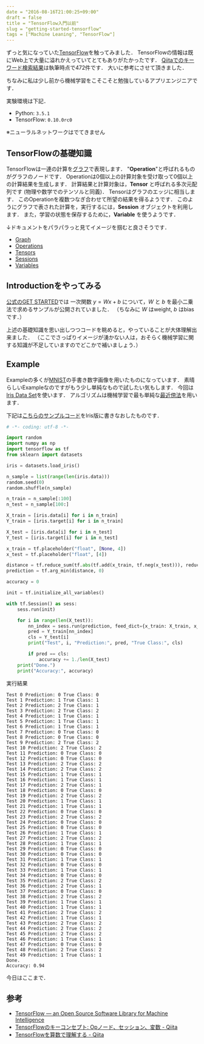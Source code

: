 ```yaml
---
date = "2016-08-16T21:00:25+09:00"
draft = false
title = "TensorFlow入門以前"
slug = "getting-started-tensorflow"
tags = ["Machine Leaning", "TensorFlow"]
---
```


ずっと気になっていた[TensorFlow](https://www.tensorflow.org/)を触ってみました．
TensorFlowの情報は既にWeb上で大量に溢れかえっていてとてもありがたかったです．
[Qiitaでのキーワード検索結果](http://qiita.com/search?q=tensorflow)は執筆時点で472件です．
大いに参考にさせて頂きました．

ちなみに私は少し前から機械学習をこそこそと勉強しているアプリエンジニアです．

実験環境は下記．

- Python: `3.5.1`
- TensorFlow: `0.10.0rc0`

※ニューラルネットワークはでてきません

## TensorFlowの基礎知識

TensorFlowは一連の計算を[グラフ](https://en.wikipedia.org/wiki/Graph_(discrete_mathematics))で表現します．
"**Operation**"と呼ばれるものがグラフのノードです．
Operationは0個以上の計算対象を受け取って0個以上の計算結果を生成します．
計算結果と計算対象は，**Tensor** と呼ばれる多次元配列です (物理や数学でのテンソルと同義)．
Tensorはグラフのエッジに相当します．
このOperationを複数つなぎ合わせて所望の結果を得るようです．
このようにグラフで表された計算を，実行するには，**Session** オブジェクトを利用します．
また，学習の状態を保存するために，**Variable** を使うようです．

↓ドキュメントをパラパラっと見てイメージを掴むと良さそうです．

- [Graph](https://www.tensorflow.org/versions/r0.10/api_docs/python/framework.html#Graph)
- [Operations](https://www.tensorflow.org/versions/r0.10/api_docs/python/framework.html#Operation)
- [Tensors](https://www.tensorflow.org/versions/r0.10/api_docs/python/framework.html#Tensor)
- [Sessions](https://www.tensorflow.org/versions/r0.10/api_docs/python/client.html#Session)
- [Variables](https://www.tensorflow.org/versions/r0.10/api_docs/python/state_ops.html)

## Introductionをやってみる

[公式のGET STARTED](https://www.tensorflow.org/versions/r0.10/get_started/index.html)では
一次関数 $y = Wx + b$ について，$W$ と $b$ を最小二乗法で求めるサンプルが公開されていました．
（ちなみに $W$ はweight, $b$ はbiasです．）

上述の基礎知識を思い出しつつコードを眺めると，やっていることが大体理解出来ました．
（ここでさっぱりイメージが湧かない人は，おそらく機械学習に関する知識が不足していますのでどこかで補いましょう．）

## Example

Exampleの多くが[MNIST](http://yann.lecun.com/exdb/mnist/)の手書き数字画像を用いたものになっています．
素晴らしいExampleなのですがもう少し単純なもので試したい気もします．
今回は[Iris Data Set](https://archive.ics.uci.edu/ml/datasets/Iris)を使います．
アルゴリズムは機械学習で最も単純な[最近傍法](https://ja.wikipedia.org/wiki/K%E8%BF%91%E5%82%8D%E6%B3%95)を用います．

下記は[こちらのサンプルコード](https://github.com/aymericdamien/TensorFlow-Examples/blob/master/notebooks/2_BasicModels/nearest_neighbor.ipynb)をIris版に書きなおしたものです．

```python
# -*- coding: utf-8 -*-

import random
import numpy as np
import tensorflow as tf
from sklearn import datasets

iris = datasets.load_iris()

n_sample = list(range(len(iris.data)))
random.seed(0)
random.shuffle(n_sample)

n_train = n_sample[:100]
n_test = n_sample[100:]

X_train = [iris.data[i] for i in n_train]
Y_train = [iris.target[i] for i in n_train]

X_test = [iris.data[i] for i in n_test]
Y_test = [iris.target[i] for i in n_test]

x_train = tf.placeholder("float", [None, 4])
x_test = tf.placeholder("float", [4])

distance = tf.reduce_sum(tf.abs(tf.add(x_train, tf.neg(x_test))), reduction_indices=1)
prediction = tf.arg_min(distance, 0)

accuracy = 0

init = tf.initialize_all_variables()

with tf.Session() as sess:
    sess.run(init)

    for i in range(len(X_test)):
        nn_index = sess.run(prediction, feed_dict={x_train: X_train, x_test: X_test[i]})
        pred = Y_train[nn_index]
        cls = Y_test[i]
        print("Test", i, "Prediction:", pred, "True Class:", cls)

        if pred == cls:
            accuracy += 1./len(X_test)
    print("Done.")
    print("Accuracy:", accuracy)
```

実行結果
```
Test 0 Prediction: 0 True Class: 0
Test 1 Prediction: 1 True Class: 1
Test 2 Prediction: 2 True Class: 1
Test 3 Prediction: 2 True Class: 2
Test 4 Prediction: 1 True Class: 1
Test 5 Prediction: 1 True Class: 1
Test 6 Prediction: 1 True Class: 1
Test 7 Prediction: 0 True Class: 0
Test 8 Prediction: 0 True Class: 0
Test 9 Prediction: 2 True Class: 2
Test 10 Prediction: 2 True Class: 2
Test 11 Prediction: 0 True Class: 0
Test 12 Prediction: 0 True Class: 0
Test 13 Prediction: 2 True Class: 2
Test 14 Prediction: 2 True Class: 2
Test 15 Prediction: 1 True Class: 1
Test 16 Prediction: 1 True Class: 1
Test 17 Prediction: 2 True Class: 1
Test 18 Prediction: 0 True Class: 0
Test 19 Prediction: 2 True Class: 2
Test 20 Prediction: 1 True Class: 1
Test 21 Prediction: 1 True Class: 1
Test 22 Prediction: 0 True Class: 0
Test 23 Prediction: 2 True Class: 2
Test 24 Prediction: 0 True Class: 0
Test 25 Prediction: 0 True Class: 0
Test 26 Prediction: 1 True Class: 1
Test 27 Prediction: 2 True Class: 2
Test 28 Prediction: 1 True Class: 1
Test 29 Prediction: 0 True Class: 0
Test 30 Prediction: 0 True Class: 0
Test 31 Prediction: 1 True Class: 1
Test 32 Prediction: 0 True Class: 0
Test 33 Prediction: 1 True Class: 1
Test 34 Prediction: 0 True Class: 0
Test 35 Prediction: 2 True Class: 2
Test 36 Prediction: 2 True Class: 1
Test 37 Prediction: 0 True Class: 0
Test 38 Prediction: 2 True Class: 2
Test 39 Prediction: 1 True Class: 1
Test 40 Prediction: 1 True Class: 1
Test 41 Prediction: 2 True Class: 2
Test 42 Prediction: 1 True Class: 1
Test 43 Prediction: 2 True Class: 2
Test 44 Prediction: 2 True Class: 2
Test 45 Prediction: 2 True Class: 2
Test 46 Prediction: 1 True Class: 1
Test 47 Prediction: 0 True Class: 0
Test 48 Prediction: 2 True Class: 2
Test 49 Prediction: 1 True Class: 1
Done.
Accuracy: 0.94
```

今日はここまで．

## 参考
- [TensorFlow — an Open Source Software Library for Machine Intelligence](https://www.tensorflow.org/)
- [TensorFlowのキーコンセプト: Opノード、セッション、変数 - Qiita](http://qiita.com/yanosen_jp/items/70e6d6afc36e1c0a3ef3)
- [TensorFlowを算数で理解する - Qiita](http://qiita.com/icoxfog417/items/fb5c24e35a849f8e2c5d)
